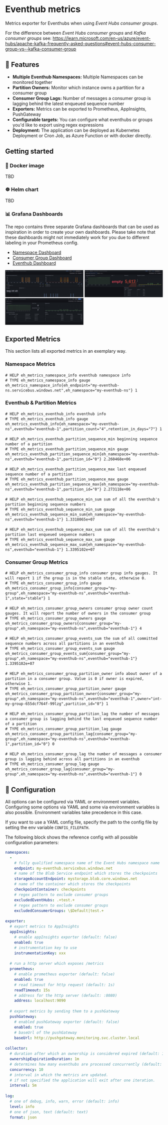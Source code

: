 # Eventhub metrics

Metrics exporter for Eventhubs when using *Event Hubs consumer groups*.

For the difference between *Event Hubs consumer groups* and *Kafka consumer groups* see:
https://learn.microsoft.com/en-us/azure/event-hubs/apache-kafka-frequently-asked-questions#event-hubs-consumer-group-vs--kafka-consumer-group

## 🚀 Features

- **Multiple Eventhub Namespaces:** Multiple Namespaces can be monitored together
- **Partition Owners:** Monitor which instance owns a partition for a consumer group
- **Consumer Group Lags:** Number of messages a consumer group is lagging behind the latest enqueued sequence number
- **Exporters:** Metrics can be exported to Prometheus, AppInsights, PushGateway 
- **Configurable targets:** You can configure what eventhubs or groups you'd like to export using regex expressions
- **Deployment:** The application can be deployed as Kubernetes Deployment or Cron Job, as Azure Function or with docker directly.

## Getting started

### 🐳 Docker image

TBD

### ☸ Helm chart

TBD

### 📊 Grafana Dashboards

The repo contains three separate Grafana dashboards that can be used as inspiration in order to create your own dashboards. Please take note that these dashboards might not immediately work for you due to different labeling in your Prometheus config.

- [Namespace Dashboard](./grafana/namespace_dashboard.json)
- [Consumer Group Dashboard](./grafana/consumer_group_dashboard.json)
- [Eventhub Dashboard](./grafana/eventhub_dashboard.json)

<p float="left">
  <img src="/grafana/screenshots/namespace_dashboard.jpg" width="250" />
  <img src="/grafana/screenshots/consumer_group_dashboard.jpg" width="250" /> 
  <img src="/grafana/screenshots/evenhub_dashboard.jpg" width="250" />
</p>

## Exported Metrics

This section lists all exported metrics in an exemplary way.

### Namespace Metrics

```
# HELP eh_metrics_namespace_info eventhub namespace info
# TYPE eh_metrics_namespace_info gauge
eh_metrics_namespace_info{eh_endpoint="my-eventhub-ns.servicebus.windows.net",eh_namespace="my-eventhub-ns"} 1
```

### Eventhub & Partition Metrics

```
# HELP eh_metrics_eventhub_info eventhub info
# TYPE eh_metrics_eventhub_info gauge
eh_metrics_eventhub_info{eh_namespace="my-eventhub-ns",eventhub="eventhub-1",partition_count="4",retention_in_days="7"} 1

# HELP eh_metrics_eventhub_partition_sequence_min beginning sequence number of a partition
# TYPE eh_metrics_eventhub_partition_sequence_min gauge
eh_metrics_eventhub_partition_sequence_min{eh_namespace="my-eventhub-ns",eventhub="eventhub-1",partition_id="0"} 2.260468e+06

# HELP eh_metrics_eventhub_partition_sequence_max last enqueued sequence number of a partition
# TYPE eh_metrics_eventhub_partition_sequence_max gauge
eh_metrics_eventhub_partition_sequence_max{eh_namespace="my-eventhub-ns",eventhub="eventhub-1",partition_id="0"} 2.273118e+06

# HELP eh_metrics_eventhub_sequence_min_sum sum of all the eventhub's partition beginning sequence numbers
# TYPE eh_metrics_eventhub_sequence_min_sum gauge
eh_metrics_eventhub_sequence_min_sum{eh_namespace="my-eventhub-ns",eventhub="eventhub-1"} 1.3318065e+07

# HELP eh_metrics_eventhub_sequence_max_sum sum of all the eventhub's partition last enqueued sequence numbers
# TYPE eh_metrics_eventhub_sequence_max_sum gauge
eh_metrics_eventhub_sequence_max_sum{eh_namespace="my-eventhub-ns",eventhub="eventhub-1"} 1.3395102e+07
```

### Consumer Group Metrics

```
# HELP eh_metrics_consumer_group_info consumer group info gauges. It will report 1 if the group is in the stable state, otherwise 0.
# TYPE eh_metrics_consumer_group_info gauge
eh_metrics_consumer_group_info{consumer_group="my-group",eh_namespace="my-eventhub-ns",eventhub="eventhub-1",state="stable"} 1

# HELP eh_metrics_consumer_group_owners consumer group owner count gauges. It will report the number of owners in the consumer group
# TYPE eh_metrics_consumer_group_owners gauge
eh_metrics_consumer_group_owners{consumer_group="my-group",eh_namespace="my-eventhub-ns",eventhub="eventhub-1"} 4

# HELP eh_metrics_consumer_group_events_sum the sum of all committed sequence numbers across all partitions in an eventhub
# TYPE eh_metrics_consumer_group_events_sum gauge
eh_metrics_consumer_group_events_sum{consumer_group="my-group",eh_namespace="my-eventhub-ns",eventhub="eventhub-1"} 1.3395102e+07

# HELP eh_metrics_consumer_group_partition_owner info about owner of a partition in a consumer group. Value is 0 if owner is expired, otherwise 1.
# TYPE eh_metrics_consumer_group_partition_owner gauge
eh_metrics_consumer_group_partition_owner{consumer_group="my-group",eh_namespace="my-eventhub-ns",eventhub="eventhub-1",owner="int-my-group-655dcf764f-99lzg",partition_id="0"} 1

# HELP eh_metrics_consumer_group_partition_lag the number of messages a consumer group is lagging behind the last enqueued sequence number of a partition
# TYPE eh_metrics_consumer_group_partition_lag gauge
eh_metrics_consumer_group_partition_lag{consumer_group="my-group",eh_namespace="my-eventhub-ns",eventhub="eventhub-1",partition_id="0"} 0

# HELP eh_metrics_consumer_group_lag the number of messages a consumer group is lagging behind across all partitions in an eventhub
# TYPE eh_metrics_consumer_group_lag gauge
eh_metrics_consumer_group_lag{consumer_group="my-group",eh_namespace="my-eventhub-ns",eventhub="eventhub-1"} 0
```

## 🔧 Configuration

All options can be configured via YAML or environment variables. Configuring some options via YAML and some via environment variables is also possible. Environment variables take precedence in this case.

If you want to use a YAML config file, specify the path to the config file by setting the env variable `CONFIG_FILEPATH`.

The following block shows the reference config with all possible configuration parameters:

```yaml
namespaces:
  - 
    # fully qualified namespace name of the Event Hubs namespace name
    endpoint: my-eventhub.servicebus.windows.net
    # name of the Blob Service endpoint which stores the checkpoints
    storageAccountEndpoint: mystorage.blob.core.windows.net
    # name of the container which stores the checkpoints
    checkpointContainer: checkpoints
    # regex pattern to exclude consumer groups
    excludedEventHubs: .+test.+
    # regex pattern to exclude consumer groups
    excludedConsumerGroups: \$Default|test.+

exporter:
  # export metrics to AppInsights
  appInsights:
    # enable appInsights exporter (default: false)
    enabled: true
    # instrumentation key to use
    instrumentationKey: xxx

  # run a http server which exposes /metrics
  prometheus:
    # enable prometheus exporter (default: false)
    enabled: true
    # read timeout for http request (default: 1s)
    readTimeout: 15s
    # address for the http server (default: :8080)
    address: localhost:9090
  
  # export metrics by sending them to a pushGateway
  pushGateway:
    # enabled pushGateway exporter (default: false)
    enabled: true
    # baseUrl of the pushGateway
    baseUrl: http://pushgateway.monitoring.svc.cluster.local

collector:
  # duration after which an ownership is considered expired (default: 1m)
  ownershipExpirationDuration: 1m
  # determines how many eventhubs are processed concurrently (default: 8)
  concurrency: 10
  # interval in which the metrics are updated.
  # if not specified the application will exit after one iteration.
  interval: 5m

log:
  # one of debug, info, warn, error (default: info)
  level: info
  # one of json, text (default: text)
  format: json
```

